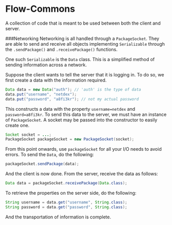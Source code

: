 Flow-Commons
============
A collection of code that is meant to be used between both the client and server.

###Networking
Networking is all handled through a `PackageSocket`. They are able to send and receive all objects implementing 
`Serializable` through the `.sendPackage()` and `.receivePackage()` functions.

One such `Serializable` is the `Data` class. This is a simplified method of sending information across a network.

Suppose the client wants to tell the server that it is logging in. To do so, we first create a data with the information 
required.

```java
Data data = new Data("auth"); // 'auth' is the type of data
data.put("username", "netdex");
data.put("password", "a8fi3kr"); // not my actual password
```

This constructs a data with the property `username=netdex` and `password=a8fi3kr`. To send this data to the server, we must 
have an instance of `PackageSocket`. A socket may be passed into the constructor to easily create one.

```java
Socket socket = ...;
PackageSocket packageSocket = new PackageSocket(socket);
```

From this point onwards, use `packageSocket` for all your I/O needs to avoid errors. To send the `Data`, do the following:

```java
packageSocket.sendPackage(data);
```

And the client is now done. From the server, receive the data as follows:

```java
Data data = packageSocket.receivePackage(Data.class);
```

To retrieve the properties on the server side, do the following:

```java
String username = data.get("username", String.class);
String password = data.get("password", String.class);
```

And the transportation of information is complete.
